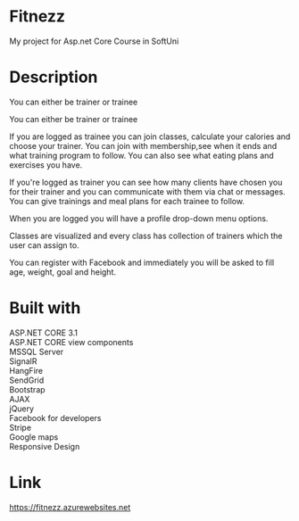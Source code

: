 # Fitnezz
My project for Asp.net Core Course in SoftUni
# Description
You can either be trainer or trainee 

You can either be trainer or trainee

If you are logged as trainee you can join classes, calculate your calories and choose your trainer. You can join with membership,see when it ends and what training program to follow. You can also see what eating plans and exercises you have.

If you're logged as trainer you can see how many clients have chosen you for their trainer and you can communicate with them via chat or messages. You can give trainings and meal plans for each trainee to follow. 

When you are logged you will have a profile drop-down menu options. 

Classes are visualized and every class has collection of trainers which the user can assign to.

You can register with Facebook and immediately you will be asked to fill age, weight, goal and height.

# Built with
ASP.NET CORE 3.1   
ASP.NET CORE view components  
MSSQL Server  
SignalR  
HangFire  
SendGrid  
Bootstrap  
AJAX   
jQuery  
Facebook for developers  
Stripe   
Google maps  
Responsive Design  
# Link
https://fitnezz.azurewebsites.net
